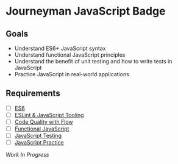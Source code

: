 # Journeyman JavaScript Badge

## Goals

- Understand ES6+ JavaScript syntax
- Understand functional JavaScript principles
- Understand the benefit of unit testing and how to write tests in JavaScript
- Practice JavaScript in real-world applications

## Requirements

- [ ] [ES6](#)
- [ ] [ESLint & JavaScript Tooling](#)
- [ ] [Code Quality with Flow](#)
- [ ] [Functional JavaScript](#)
- [ ] [JavaScript Testing](#)
- [ ] [JavaScript Practice](#)

*Work In Progress*